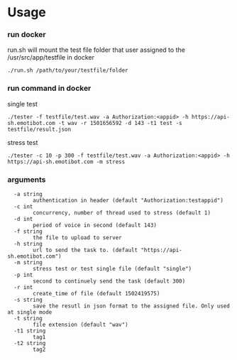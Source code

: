 # Usage
### run docker
run.sh will mount the test file folder that user assigned to the /usr/src/app/testfile in docker
```
./run.sh /path/to/your/testfile/folder
```

### run command in docker
single test
```
./tester -f testfile/test.wav -a Authorization:<appid> -h https://api-sh.emotibot.com -t wav -r 1501656592 -d 143 -t1 test -s testfile/result.json
```
stress test
```
./tester -c 10 -p 300 -f testfile/test.wav -a Authorization:<appid> -h https://api-sh.emotibot.com -m stress
```

### arguments
```
  -a string
    	authentication in header (default "Authorization:testappid")
  -c int
    	concurrency, number of thread used to stress (default 1)
  -d int
    	period of voice in second (default 143)
  -f string
    	the file to upload to server
  -h string
    	url to send the task to. (default "https://api-sh.emotibot.com")
  -m string
    	stress test or test single file (default "single")
  -p int
    	second to continuely send the task (default 300)
  -r int
    	create_time of file (default 1502419575)
  -s string
    	save the resutl in json format to the assigned file. Only used at single mode
  -t string
    	file extension (default "wav")
  -t1 string
    	tag1
  -t2 string
    	tag2
```
